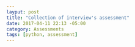 ```yaml
---
layput: post
title: "Collection of interview's assessment"
date: 2017-04-11 22:13 -05:00
category: Assessments
tags: [python, assessment]
---
```


